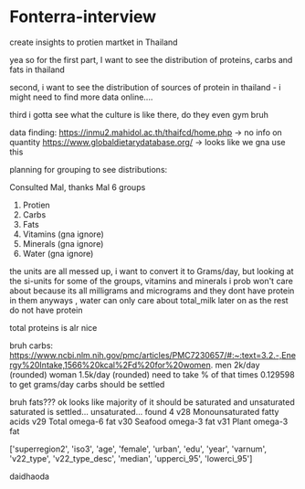 # Fonterra-interview
create insights to protien martket in Thailand

yea so for the first part, I want to see the distribution of proteins, carbs and fats in thailand

second, i want to see the distribution of sources of protein in thailand - i might need to find more data online....

third i gotta see what the culture is like there, do they even gym bruh

data finding:
https://inmu2.mahidol.ac.th/thaifcd/home.php -> no info on quantity
https://www.globaldietarydatabase.org/ -> looks like we gna use this


planning for grouping to see distributions:

Consulted Mal, thanks Mal
6 groups
1. Protien
2. Carbs
3. Fats
4. Vitamins (gna ignore)
5. Minerals (gna ignore)
6. Water (gna ignore)

the units are all messed up, i want to convert it to Grams/day, but looking at the si-units for some of the groups, 
vitamins and minerals i prob won't care about because its all milligrams and micrograms and they dont have protein in them anyways , 
water can only care about total_milk later on as the rest do not have protein


total proteins is alr nice

bruh carbs:
https://www.ncbi.nlm.nih.gov/pmc/articles/PMC7230657/#:~:text=3.2.-,Energy%20Intake,1566%20kcal%2Fd%20for%20women.
men 2k/day (rounded)
woman 1.5k/day (rounded)
need to take % of that times 0.129598 to get grams/day
carbs should be settled

bruh fats???
ok looks like majority of it should be saturated and unsaturated
saturated is settled...
unsaturated...
found 4 
v28	Monounsaturated fatty acids
v29	Total omega-6 fat
v30	Seafood omega-3 fat
v31	Plant omega-3 fat

['superregion2', 'iso3', 'age', 'female', 'urban', 'edu', 'year', 'varnum', 'v22_type', 'v22_type_desc', 'median', 'upperci_95', 'lowerci_95']

daidhaoda